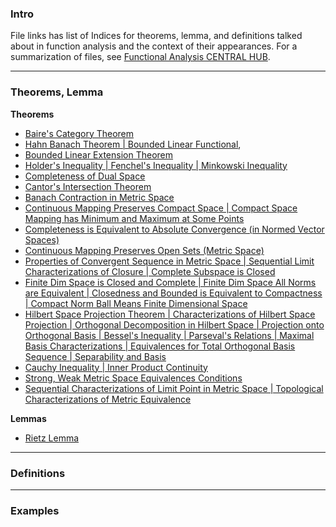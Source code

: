 ### **Intro**
File links has list of Indices for theorems, lemma, and definitions talked about in function analysis and the context of their appearances. For a summarization of files, see [Functional Analysis CENTRAL HUB](Functional%20Analysis%20CENTRAL%20HUB.md). 

---
### **Theorems, Lemma**

**Theorems**
- [Baire's Category Theorem](Baire%20Category,%20More%20Metric%20Topologies.md)
- [Hahn Banach Theorem | Bounded Linear Functional](Hahn%20Banach%20Theorem%20and%20its%20Corollaries.md), 
- [Bounded Linear Extension Theorem](Linear%20Mapping%20in%20Banach%20Space.md)
- [Holder's Inequality | Fenchel's Inequality | Minkowski Inequality](l-p%20Sequence%20Space.md)
- [Completeness of Dual Space](Linear%20Functionals%20and%20Dual%20Spaces.md)
- [Cantor's Intersection Theorem](Cantor's%20Intersection%20Theorem.md)
- [Banach Contraction in Metric Space](Functional%20Spaces/Banach%20Contraction%20in%20Metric%20Space.md)
- [Continuous Mapping Preserves Compact Space | Compact Space Mapping has Minimum and Maximum at Some Points](Functional%20Spaces/Compactness%20in%20Metric%20Spaces.md)
- [Completeness is Equivalent to Absolute Convergence (in Normed Vector Spaces)](Functional%20Spaces/Completeness,%20Convergence%20in%20Banach%20Space.md)
- [Continuous Mapping Preserves Open Sets (Metric Space)](Functional%20Spaces/Continuous%20Mapping%20in%20Metric%20Spaces.md)
- [Properties of Convergent Sequence in Metric Space | Sequential Limit Characterizations of Closure | Complete Subspace is Closed](../MATH%20000%20Math%20Essential/Analysis/Convergence%20of%20Cauchy%20Sequences.md)
- [Finite Dim Space is Closed and Complete | Finite Dim Space All Norms are Equivalent | Closedness and Bounded is Equivalent to Compactness | Compact Norm Ball Means Finite Dimensional Space](Functional%20Spaces/Finite%20Dimensional%20Normed%20Space.md)
- [Hilbert Space Projection Theorem | Characterizations of Hilbert Space Projection | Orthogonal Decomposition in Hilbert Space | Projection onto Orthogonal Basis | Bessel's Inequality | Parseval's Relations | Maximal Basis Characterizations | Equivalences for Total Orthogonal Basis Sequence | Separability and Basis](Functional%20Spaces/Hilbert%20Space%20Introduction.md)
- [Cauchy Inequality | Inner Product Continuity](Functional%20Spaces/Inner%20Product%20Space.md)
- [Strong, Weak Metric Space Equivalences Conditions](Functional%20Spaces/Metric%20Space%20Introduction.md)
- [Sequential Characterizations of Limit Point in Metric Space | Topological Characterizations of Metric Equivalence](Functional%20Spaces/Topology%20of%20Metric%20Space.md)

**Lemmas**

- [Rietz Lemma](Functional%20Spaces/Banach%20Space%20Introduction.md)


---
### **Definitions**


---
### **Examples**